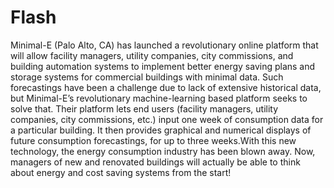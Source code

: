 # Flash
Minimal-E (Palo Alto, CA) has launched a revolutionary online platform that will allow facility managers, utility companies, city commissions, and building automation systems to implement better energy saving plans and storage systems for commercial buildings with minimal data. Such forecastings have been a challenge due to lack of extensive historical data, but Minimal-E’s revolutionary machine-learning based platform seeks to solve that. 
Their platform lets end users (facility managers, utility companies, city commissions, etc.) input one week of consumption data for a particular building. It then provides graphical and numerical displays of future consumption forecastings, for up to three weeks.With this new technology, the energy consumption industry has been blown away. Now, managers of new and renovated buildings will actually be able to think about energy and cost saving systems from the start!

